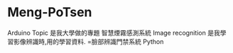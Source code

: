 # Meng-PoTsen
Arduino Topic 是我大學做的專題 智慧煙霧感測系統
Image recognition 是我學習影像辨識時,用的學習資料.
 =臉部辨識門禁系統 Python
